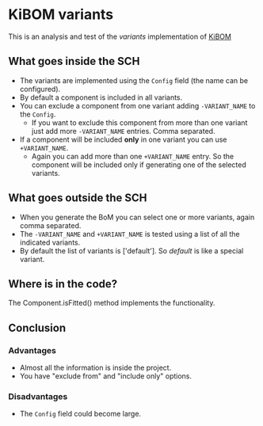 # KiBOM variants

This is an analysis and test of the *variants* implementation of [KiBOM](https://github.com/SchrodingersGat/KiBoM)

## What goes inside the SCH

- The variants are implemented using the `Config` field (the name can be configured).
- By default a component is included in all variants.
- You can exclude a component from one variant adding `-VARIANT_NAME` to the `Config`.
  - If you want to exclude this component from more than one variant just add more `-VARIANT_NAME` entries. Comma separated.
- If a component will be included **only** in one variant you can use `+VARIANT_NAME`.
  - Again you can add more than one `+VARIANT_NAME` entry. So the component will be included only if generating one of the selected variants.

## What goes outside the SCH

- When you generate the BoM you can select one or more variants, again comma separated.
- The `-VARIANT_NAME` and `+VARIANT_NAME` is tested using a list of all the indicated variants.
- By default the list of variants is ['default']. So *default* is like a special variant.

## Where is in the code?

The Component.isFitted() method implements the functionality.

## Conclusion

### Advantages

- Almost all the information is inside the project.
- You have "exclude from" and "include only" options.

### Disadvantages

- The `Config` field could become large.




